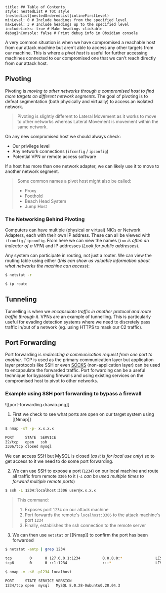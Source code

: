```table-of-contents
title: ## Table of Contents
style: nestedList # TOC style (nestedList|nestedOrderedList|inlineFirstLevel)
minLevel: 0 # Include headings from the specified level
maxLevel: 3 # Include headings up to the specified level
includeLinks: true # Make headings clickable
debugInConsole: false # Print debug info in Obsidian console
```
A very common situation is when we have compromised a reachable host from our attack machine but aren't able to access any other targets from our machine. This is where a *pivot host* is useful for further accessing machines connected to our compromised one that we can't reach directly from our attack host.

## Pivoting
Pivoting is *moving to other networks through a compromised host to find more targets on different network segments*. The goal of pivoting is to defeat segmentation (both physically and virtually) to access an isolated network.
> Pivoting is slightly different to Lateral Movement as it works to move to other networks whereas Lateral Movement is movement within the same network.

On any new compromised host we should always check:
- Our privilege level
- Any network connections (`ifconfig` / `ipconfig`)
- Potential VPN or remote access software

If a host has more than one network adapter, we can likely use it to move to another network segment.
> Some common names a pivot host might also be called:
> - Proxy
> - Foothold
> - Beach Head System
> - Jump Host
### The Networking Behind Pivoting
Computers can have multiple (physical or virtual) NICs or Network Adapters, each with their own IP address. These can all be viewed with `ifconfig` / `ipconfig`. From here we can view the names (*`tun` is often an indicator of a VPN*) and IP addresses (*Look for public addresses*). 

Any system can participate in routing, not just a router. We can view the routing table using either (*this can show us valuable information about what networks the machine can access*):
```sh
$ netstat -r

$ ip route
```

## Tunneling
Tunnelling is when we *encapsulate traffic in another protocol and route traffic through it*. VPNs are an example of tunnelling. This is particularly useful for evading detection systems where we need to discretely pass traffic in/out of a network (eg. using HTTPS to mask our C2 traffic). 

## Port Forwarding
Port forwarding is *redirecting a communication request from one port to another*. TCP is used as the primary communication layer but application layer protocols like SSH or even [SOCKS](https://en.wikipedia.org/wiki/SOCKS) (non-application layer) can be used to encapsulate the forwarded traffic. Port forwarding can be a useful technique for bypassing firewalls and using existing services on the compromised host to pivot to other networks.

### Example using SSH port forwarding to bypass a firewall
![[port-forwarding.drawio.png]]
1. First we check to see what ports are open on our target system using [[Nmap]]
```sh
$ nmap -sT -p- x.x.x.x

PORT     STATE  SERVICE
22/tcp   open   ssh
3306/tcp closed mysql
```
We can access SSH but MySQL is closed (*as it is for local use only*) so to get access to it we need to do some port forwarding.

2. We can use SSH to expose a port (`1234`) on our local machine and route all traffic from remote `3306` to it (*`-L` can be used multiple times to forward multiple remote ports*)
```sh
$ ssh -L 1234:localhost:3306 user@x.x.x.x
```
> This command:
> 1. Exposes port `1234` on our attack machine
> 2. Port forwards the remote's `localhost:3306` to the attack machine's port `1234`
> 3. Finally, establishes the ssh connection to the remote server

3. We can then use `netstat` or [[Nmap]] to confirm the port has been forwarded
```sh
$ netstat -antp | grep 1234

tcp        0      0 127.0.0.1:1234          0.0.0.0:*               LISTEN      4034/ssh
tcp6       0      0 ::1:1234                :::*                    LISTEN      4034/ssh
```
```sh
$ nmap -v -sV -p1234 localhost

PORT     STATE SERVICE VERSION
1234/tcp open  mysql   MySQL 8.0.28-0ubuntu0.20.04.3
```